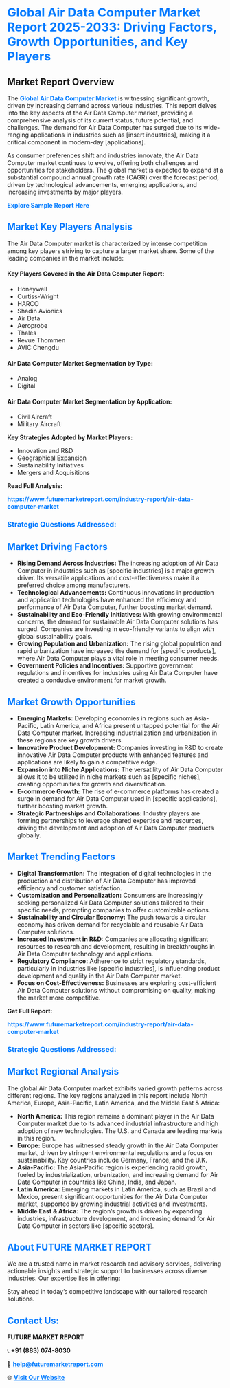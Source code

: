 <h1 style="color: #007BFF;">Global Air Data Computer Market Report 2025-2033: Driving Factors, Growth Opportunities, and Key Players</h1>

<section id="overview">
<h2>Market Report Overview</h2>
<p>The <a href="https://www.futuremarketreport.com/industry-report/air-data-computer-market" style="color: #007BFF; text-decoration: none;"><strong>Global Air Data Computer Market</strong></a> is witnessing significant growth, driven by increasing demand across various industries. This report delves into the key aspects of the Air Data Computer market, providing a comprehensive analysis of its current status, future potential, and challenges. The demand for Air Data Computer has surged due to its wide-ranging applications in industries such as [insert industries], making it a critical component in modern-day [applications].</p>
<p>As consumer preferences shift and industries innovate, the Air Data Computer market continues to evolve, offering both challenges and opportunities for stakeholders. The global market is expected to expand at a substantial compound annual growth rate (CAGR) over the forecast period, driven by technological advancements, emerging applications, and increasing investments by major players.</p>
</section>

<section id="overview">
<p><a href="https://www.futuremarketreport.com/request-sample/reportId=86443" style="color: #007BFF; text-decoration: none;"><strong>Explore Sample Report Here</strong></a></p>
</section>

<section id="key-players">
<h2 style="color: #007BFF;">Market Key Players Analysis</h2>
<p>The Air Data Computer market is characterized by intense competition among key players striving to capture a larger market share. Some of the leading companies in the market include:</p>
<h4>Key Players Covered in the Air Data Computer Report:</h4>
<ul><li>Honeywell</li><li>Curtiss-Wright</li><li>HARCO</li><li>Shadin Avionics</li><li>Air Data</li><li>Aeroprobe</li><li>Thales</li><li>Revue Thommen</li><li>AVIC Chengdu</li></ul>
<h4>Air Data Computer Market Segmentation by Type:</h4>
<ul><li>Analog</li><li>Digital</li></ul>

<h4>Air Data Computer Market Segmentation by Application:</h4>
<ul><li>Civil Aircraft</li><li>Military Aircraft</li></ul>
<p><strong>Key Strategies Adopted by Market Players:</strong></p>
<ul>
<li>Innovation and R&D</li>
<li>Geographical Expansion</li>
<li>Sustainability Initiatives</li>
<li>Mergers and Acquisitions</li>
</ul>
</section>

<section>
<p><strong>Read Full Analysis: </strong></p><a href="https://www.futuremarketreport.com/industry-report/air-data-computer-market" style="color: #007BFF; text-decoration: none;"><strong>https://www.futuremarketreport.com/industry-report/air-data-computer-market</strong></a>
<h3 style="color: #007BFF;">Strategic Questions Addressed:</h3>
</section>

<section id="driving-factors">
<h2 style="color: #007BFF;">Market Driving Factors</h2>
<ul>
<li><strong>Rising Demand Across Industries:</strong> The increasing adoption of Air Data Computer in industries such as [specific industries] is a major growth driver. Its versatile applications and cost-effectiveness make it a preferred choice among manufacturers.</li>
<li><strong>Technological Advancements:</strong> Continuous innovations in production and application technologies have enhanced the efficiency and performance of Air Data Computer, further boosting market demand.</li>
<li><strong>Sustainability and Eco-Friendly Initiatives:</strong> With growing environmental concerns, the demand for sustainable Air Data Computer solutions has surged. Companies are investing in eco-friendly variants to align with global sustainability goals.</li>
<li><strong>Growing Population and Urbanization:</strong> The rising global population and rapid urbanization have increased the demand for [specific products], where Air Data Computer plays a vital role in meeting consumer needs.</li>
<li><strong>Government Policies and Incentives:</strong> Supportive government regulations and incentives for industries using Air Data Computer have created a conducive environment for market growth.</li>
</ul>
</section>

<section id="growth-opportunities">
<h2 style="color: #007BFF;">Market Growth Opportunities</h2>
<ul>
<li><strong>Emerging Markets:</strong> Developing economies in regions such as Asia-Pacific, Latin America, and Africa present untapped potential for the Air Data Computer market. Increasing industrialization and urbanization in these regions are key growth drivers.</li>
<li><strong>Innovative Product Development:</strong> Companies investing in R&D to create innovative Air Data Computer products with enhanced features and applications are likely to gain a competitive edge.</li>
<li><strong>Expansion into Niche Applications:</strong> The versatility of Air Data Computer allows it to be utilized in niche markets such as [specific niches], creating opportunities for growth and diversification.</li>
<li><strong>E-commerce Growth:</strong> The rise of e-commerce platforms has created a surge in demand for Air Data Computer used in [specific applications], further boosting market growth.</li>
<li><strong>Strategic Partnerships and Collaborations:</strong> Industry players are forming partnerships to leverage shared expertise and resources, driving the development and adoption of Air Data Computer products globally.</li>
</ul>
</section>

<section id="trending-factors">
<h2 style="color: #007BFF;">Market Trending Factors</h2>
<ul>
<li><strong>Digital Transformation:</strong> The integration of digital technologies in the production and distribution of Air Data Computer has improved efficiency and customer satisfaction.</li>
<li><strong>Customization and Personalization:</strong> Consumers are increasingly seeking personalized Air Data Computer solutions tailored to their specific needs, prompting companies to offer customizable options.</li>
<li><strong>Sustainability and Circular Economy:</strong> The push towards a circular economy has driven demand for recyclable and reusable Air Data Computer solutions.</li>
<li><strong>Increased Investment in R&D:</strong> Companies are allocating significant resources to research and development, resulting in breakthroughs in Air Data Computer technology and applications.</li>
<li><strong>Regulatory Compliance:</strong> Adherence to strict regulatory standards, particularly in industries like [specific industries], is influencing product development and quality in the Air Data Computer market.</li>
<li><strong>Focus on Cost-Effectiveness:</strong> Businesses are exploring cost-efficient Air Data Computer solutions without compromising on quality, making the market more competitive.</li>
</ul>
</section>

<section>
<p><strong>Get Full Report: </strong></p><a href="https://www.futuremarketreport.com/industry-report/air-data-computer-market" style="color: #007BFF; text-decoration: none;"><strong>https://www.futuremarketreport.com/industry-report/air-data-computer-market</strong></a>
<h3 style="color: #007BFF;">Strategic Questions Addressed:</h3>
</section>


<section id="regional-analysis">
<h2 style="color: #007BFF;">Market Regional Analysis</h2>
<p>The global Air Data Computer market exhibits varied growth patterns across different regions. The key regions analyzed in this report include North America, Europe, Asia-Pacific, Latin America, and the Middle East & Africa:</p>
<ul>
<li><strong>North America:</strong> This region remains a dominant player in the Air Data Computer market due to its advanced industrial infrastructure and high adoption of new technologies. The U.S. and Canada are leading markets in this region.</li>
<li><strong>Europe:</strong> Europe has witnessed steady growth in the Air Data Computer market, driven by stringent environmental regulations and a focus on sustainability. Key countries include Germany, France, and the U.K.</li>
<li><strong>Asia-Pacific:</strong> The Asia-Pacific region is experiencing rapid growth, fueled by industrialization, urbanization, and increasing demand for Air Data Computer in countries like China, India, and Japan.</li>
<li><strong>Latin America:</strong> Emerging markets in Latin America, such as Brazil and Mexico, present significant opportunities for the Air Data Computer market, supported by growing industrial activities and investments.</li>
<li><strong>Middle East & Africa:</strong> The region’s growth is driven by expanding industries, infrastructure development, and increasing demand for Air Data Computer in sectors like [specific sectors].</li>
</ul>
</section>

<footer>
<h2 style="color: #007BFF;">About FUTURE MARKET REPORT</h2>
<p>We are a trusted name in market research and advisory services, delivering actionable insights and strategic support to businesses across diverse industries. Our expertise lies in offering:</p>

<p>Stay ahead in today’s competitive landscape with our tailored research solutions.</p>

<h2 style="color: #007BFF;">Contact Us:</h2>
<p><strong>FUTURE MARKET REPORT</strong></p>
<p>📞 <strong>+91 (883) 074-8030</strong></p>
<p>📧 <strong><a href="mailto:help@futuremarketreport.com" style="color: #007BFF;">help@futuremarketreport.com</a></strong></p>
<p>🌐 <strong><a href="https://www.futuremarketreport.com/" style="color: #007BFF;">Visit Our Website</a></strong></p>
</footer>